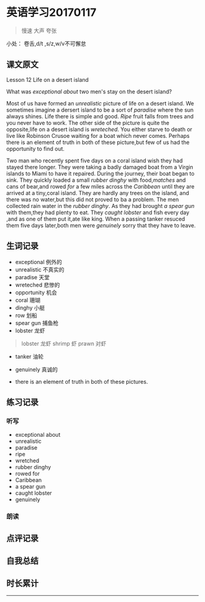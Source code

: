 # 英语学习20170117

> 慢速 大声 夸张

小处： 卷舌,d/t ,s/z,w/v不可懈怠

## 课文原文

Lesson 12 Life on a desert island 

What was _exceptional about_ two men's stay on the desert island?

Most of us have formed an _unrealistic_ picture of life on a desert island.
We sometimes imagine a dersert island to be a sort of _paradise_ where the sun always shines.
Life there is simple and good.
_Ripe_ fruit falls from trees and you never have to work.
The other side of the picture is quite the opposite,life on a desert island is _wreteched_.
You either starve to death or live like Robinson Crusoe waiting for a boat which never comes.
Perhaps there is an element of truth in both of these picture,but few of us had the opportunity to find out.

Two man who recently spent five days on a coral island wish they had stayed there longer.
They were taking a badly damaged boat from a Virgin islands to Miami  to have it repaired.
During the journey, their boat began to sink.
They quickly loaded a small _rubber dinghy_ with food,_matches_ and cans of bear,and rowed _for_ a few miles across the _Caribbean_ until they are arrived at a tiny,coral island.
They are hardly any trees on the island, and there was no water,but this did not  proved to ba a problem.
The men collected rain water in the _rubber dinghy_.
As they had brought _a spear gun_  with them,they had plenty to eat.
They _caught_ _lobster_ and fish every day ,and as one of them put it,ate like king.
When a passing tanker resuced them five days later,both men were _genuinely_ sorry that they have to leave.

## 生词记录
* exceptional 例外的 
* unrealistic 不真实的
* paradise 天堂
* wreteched 悲惨的
* opportunity 机会
* coral 珊瑚
* dinghy 小艇
* row 划船
* spear gun 捕鱼枪
* lobster 龙虾
 > lobster 龙虾
 > shrimp 虾
 > prawn 对虾
* tanker 油轮
* genuinely 真诚的

* there is an element of truth in both of these pictures.

## 练习记录

### 听写
* exceptional about 
* unrealistic
* paradise
* ripe
* wretched
* rubber dinghy
* rowed for
* Caribbean
* a spear gun
* caught lobster
* genuinely

### 朗读

## 点评记录


## 自我总结

## 时长累计


---
